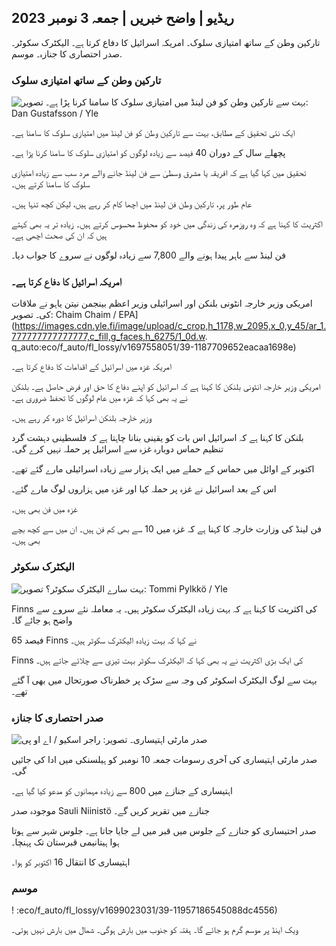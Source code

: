 ## ریڈیو \| واضح خبریں \| جمعہ 3 نومبر 2023

تارکین وطن کے ساتھ امتیازی سلوک۔ امریکہ اسرائیل کا دفاع کرتا ہے۔ الیکٹرک سکوٹر۔ صدر احتصاری کا جنازہ۔ موسم.

### تارکین وطن کے ساتھ امتیازی سلوک

![بہت سے تارکین وطن کو فن لینڈ میں امتیازی سلوک کا سامنا کرنا پڑا ہے۔ تصویر: Dan Gustafsson / Yle](https://images.cdn.yle.fi/image/upload/c_crop,h_1080,w_1919,x_0,y_0/ar_1.777777777777777,c_fill,g_faces,h_675/0200/q_auto:eco/f_auto/fl_lossy/v1693477380/39-116537864f0696340afe)

ایک نئی تحقیق کے مطابق، بہت سے تارکین وطن کو فن لینڈ میں امتیازی سلوک کا سامنا ہے۔

پچھلے سال کے دوران 40 فیصد سے زیادہ لوگوں کو امتیازی سلوک کا سامنا کرنا پڑا ہے۔

تحقیق میں کہا گیا ہے کہ افریقہ یا مشرق وسطیٰ سے فن لینڈ جانے والے مرد سب سے زیادہ امتیازی سلوک کا سامنا کرتے ہیں۔

عام طور پر، تارکین وطن فن لینڈ میں اچھا کام کر رہے ہیں، لیکن کچھ تنہا ہیں۔

اکثریت کا کہنا ہے کہ وہ روزمرہ کی زندگی میں خود کو محفوظ محسوس کرتے ہیں۔ زیادہ تر یہ بھی کہتے ہیں کہ ان کی صحت اچھی ہے۔

فن لینڈ سے باہر پیدا ہونے والے 7,800 سے زیادہ لوگوں نے سروے کا جواب دیا۔

### امریکہ اسرائیل کا دفاع کرتا ہے۔

امریکی وزیر خارجہ انٹونی بلنکن اور اسرائیلی وزیر اعظم بینجمن نیتن یاہو نے ملاقات کی۔ تصویر: Chaim Chaim / EPA](https://images.cdn.yle.fi/image/upload/c_crop,h_1178,w_2095,x_0,y_45/ar_1.777777777777777,c_fill,g_faces,h_6275/1_0d.w. q_auto:eco/f_auto/fl_lossy/v1697558051/39-1187709652eacaa1698e)

امریکہ غزہ میں اسرائیل کے اقدامات کا دفاع کرتا ہے۔

امریکی وزیر خارجہ انٹونی بلنکن کا کہنا ہے کہ اسرائیل کو اپنے دفاع کا حق اور فرض حاصل ہے۔ بلنکن نے یہ بھی کہا کہ غزہ میں عام لوگوں کا تحفظ ضروری ہے۔

وزیر خارجہ بلنکن اسرائیل کا دورہ کر رہے ہیں۔

بلنکن کا کہنا ہے کہ اسرائیل اس بات کو یقینی بنانا چاہتا ہے کہ فلسطینی دہشت گرد تنظیم حماس دوبارہ غزہ سے اسرائیل پر حملہ نہیں کرے گی۔

اکتوبر کے اوائل میں حماس کے حملے میں ایک ہزار سے زیادہ اسرائیلی مارے گئے تھے۔

اس کے بعد اسرائیل نے غزہ پر حملہ کیا اور غزہ میں ہزاروں لوگ مارے گئے۔

غزہ میں فن بھی ہیں۔

فن لینڈ کی وزارت خارجہ کا کہنا ہے کہ غزہ میں 10 سے بھی کم فن ہیں۔ ان میں سے کچھ بچے بھی ہیں۔

### الیکٹرک سکوٹر

![بہت سارے الیکٹرک سکوٹر؟ تصویر: Tommi Pylkkö / Yle](https://images.cdn.yle.fi/image/upload/c_crop,h_2268,w_4032,x_0,y_378/ar_1.777777777777777,c_fill,g_faces,h_10/0p_06/q_auto:eco/f_auto/fl_lossy/v1629190662/39-842535611aab23cf6db)

Finns کی اکثریت کا کہنا ہے کہ بہت زیادہ الیکٹرک سکوٹر ہیں۔ یہ معاملہ نئے سروے سے واضح ہو جائے گا۔

65 فیصد Finns نے کہا کہ بہت زیادہ الیکٹرک سکوٹر ہیں۔

Finns کی ایک بڑی اکثریت نے یہ بھی کہا کہ الیکٹرک سکوٹر بہت تیزی سے چلائے جاتے ہیں۔

بہت سے لوگ الیکٹرک اسکوٹر کی وجہ سے سڑک پر خطرناک صورتحال میں بھی آ گئے تھے۔

### صدر احتصاری کا جنازہ

![صدر مارٹی اہتیساری۔ تصویر: راجر اسکیو / اے او پی](https://images.cdn.yle.fi/image/upload/c_crop,h_3238,w_5757,x_259,y_350/ar_1.777777777777777,c_fill,g_faces,h/01_0d/0p_00q_auto:eco/f_auto/fl_lossy/v1697440152/39-1186733652ce1167d3e9)

صدر مارٹی اہتیساری کی آخری رسومات جمعہ 10 نومبر کو ہیلسنکی میں ادا کی جائیں گی۔

اہتیساری کے جنازے میں 800 سے زیادہ مہمانوں کو مدعو کیا گیا ہے۔

موجودہ صدر Sauli Niinistö جنازے میں تقریر کریں گے۔

صدر احتیساری کو جنازے کے جلوس میں قبر میں لے جایا جاتا ہے۔ جلوس شہر سے ہوتا ہوا ہیتانیمی قبرستان تک پہنچا۔

اہتیساری کا انتقال 16 اکتوبر کو ہوا۔

### موسم

! :eco/f_auto/fl_lossy/v1699023031/39-11957186545088dc4556)

ویک اینڈ پر موسم گرم ہو جائے گا۔ ہفتہ کو جنوب میں بارش ہوگی۔ شمال میں بارش نہیں ہوتی۔